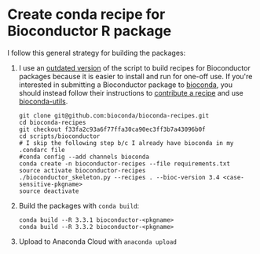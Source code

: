 # Create conda recipe for Bioconductor R package

I follow this general strategy for building the packages:

1. I use an [outdated version][bioconda-recipes-outdated] of the
script to build recipes for Bioconductor packages because it is easier
to install and run for one-off use. If you're interested in submitting
a Bioconductor package to [bioconda][], you should instead follow
their instructions to [contribute a recipe][bioconda-contribute] and
use [bioconda-utils][].

    ```
    git clone git@github.com:bioconda/bioconda-recipes.git
    cd bioconda-recipes
    git checkout f33fa2c93a6f77ffa30ca90ec3ff3b7a43096b0f
    cd scripts/bioconductor
    # I skip the following step b/c I already have bioconda in my .condarc file
    #conda config --add channels bioconda
    conda create -n bioconductor-recipes --file requirements.txt
    source activate bioconductor-recipes
    ./bioconductor_skeleton.py --recipes . --bioc-version 3.4 <case-sensitive-pkgname>
    source deactivate
    ```

1. Build the packages with `conda build`:

    ```
    conda build --R 3.3.1 bioconductor-<pkgname>
    conda build --R 3.3.2 bioconductor-<pkgname>
    ```

1. Upload to Anaconda Cloud with `anaconda upload`

[bioconda]: https://bioconda.github.io/
[bioconda-contribute]: https://bioconda.github.io/contribute-a-recipe.html
[bioconda-recipes-outdated]: https://github.com/bioconda/bioconda-recipes/blob/f33fa2c93a6f77ffa30ca90ec3ff3b7a43096b0f/scripts/bioconductor/README.md
[bioconda-utils]: https://github.com/bioconda/bioconda-utils
